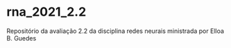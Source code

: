 # rna_2021_2.2
Repositório da avaliação 2.2 da disciplina redes neurais ministrada por Elloa B. Guedes
